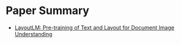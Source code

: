 # Paper Summary
- [LayoutLM: Pre-training of Text and Layout for Document Image Understanding](https://arxiv.org/pdf/1912.13318.pdf)
